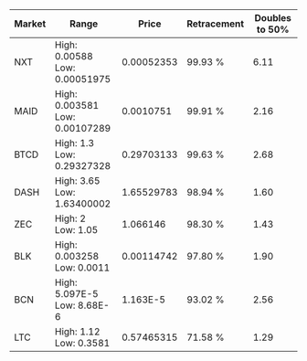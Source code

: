 | Market | Range | Price| Retracement | Doubles to 50% |
| --- | --- | --- | --- | --- |
| NXT | High: 0.00588<br />Low: 0.00051975 | 0.00052353 | 99.93 % | 6.11 |
| MAID | High: 0.003581<br />Low: 0.00107289 | 0.0010751 | 99.91 % | 2.16 |
| BTCD | High: 1.3<br />Low: 0.29327328 | 0.29703133 | 99.63 % | 2.68 |
| DASH | High: 3.65<br />Low: 1.63400002 | 1.65529783 | 98.94 % | 1.60 |
| ZEC | High: 2<br />Low: 1.05 | 1.066146 | 98.30 % | 1.43 |
| BLK | High: 0.003258<br />Low: 0.0011 | 0.00114742 | 97.80 % | 1.90 |
| BCN | High: 5.097E-5<br />Low: 8.68E-6 | 1.163E-5 | 93.02 % | 2.56 |
| LTC | High: 1.12<br />Low: 0.3581 | 0.57465315 | 71.58 % | 1.29 |
